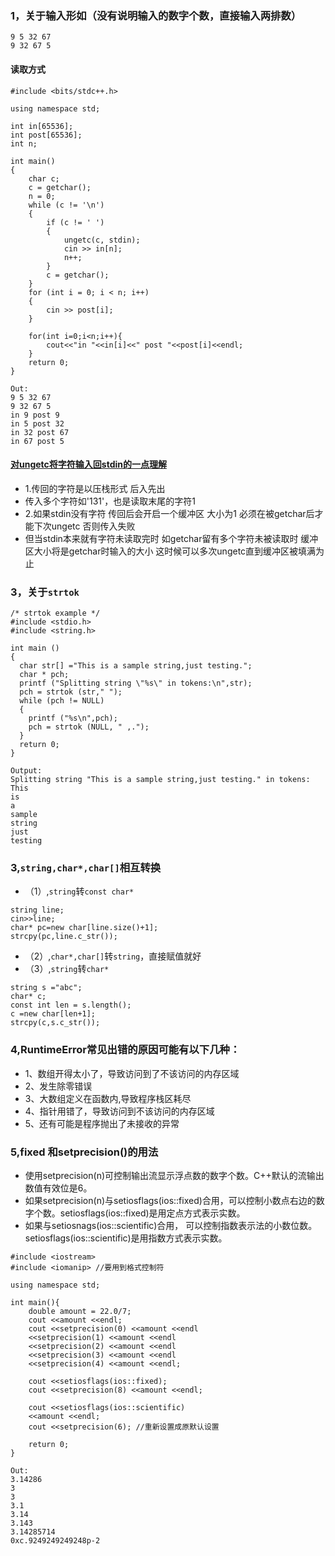 ### 1，关于输入形如（没有说明输入的数字个数，直接输入两排数）
``` 
9 5 32 67
9 32 67 5
```
#### 读取方式
```
#include <bits/stdc++.h>

using namespace std;

int in[65536];
int post[65536];
int n;

int main()
{
	char c;
	c = getchar();
	n = 0;
	while (c != '\n')
	{
		if (c != ' ')
		{
			ungetc(c, stdin);
			cin >> in[n];
			n++;
		}
		c = getchar();
	}
	for (int i = 0; i < n; i++)
	{
		cin >> post[i];
	}

	for(int i=0;i<n;i++){
        cout<<"in "<<in[i]<<" post "<<post[i]<<endl;
	}
    return 0;
}

Out:
9 5 32 67
9 32 67 5
in 9 post 9
in 5 post 32
in 32 post 67
in 67 post 5

```
#### [对ungetc将字符输入回stdin的一点理解](https://blog.csdn.net/qq_40680653/article/details/79951386)
* 1.传回的字符是以压栈形式 后入先出
* 传入多个字符如'131'，也是读取末尾的字符1
* 2.如果stdin没有字符 传回后会开启一个缓冲区 大小为1 必须在被getchar后才能下次ungetc 否则传入失败
* 但当stdin本来就有字符未读取完时 如getchar留有多个字符未被读取时 缓冲区大小将是getchar时输入的大小 这时候可以多次ungetc直到缓冲区被填满为止

### 3，关于```strtok```
```
/* strtok example */
#include <stdio.h>
#include <string.h>

int main ()
{
  char str[] ="This is a sample string,just testing.";
  char * pch;
  printf ("Splitting string \"%s\" in tokens:\n",str);
  pch = strtok (str," ");
  while (pch != NULL)
  {
    printf ("%s\n",pch);
    pch = strtok (NULL, " ,.");
  }
  return 0;
}

Output:
Splitting string "This is a sample string,just testing." in tokens:
This
is
a
sample
string
just
testing 

```

### 3,```string,char*,char[]```相互转换
* （1）,```string```转```const char*```
```
string line;
cin>>line;
char* pc=new char[line.size()+1];
strcpy(pc,line.c_str());
```
* （2）,```char*,char[]```转```string```，直接赋值就好
* （3）,```string```转```char*```
```
string s ="abc";
char* c;
const int len = s.length();
c =new char[len+1];
strcpy(c,s.c_str());
```

### 4,RuntimeError常见出错的原因可能有以下几种：
* 1、数组开得太小了，导致访问到了不该访问的内存区域
* 2、发生除零错误
* 3、大数组定义在函数内,导致程序栈区耗尽
* 4、指针用错了，导致访问到不该访问的内存区域
* 5、还有可能是程序抛出了未接收的异常


### 5,fixed 和setprecision()的用法

* 使用setprecision(n)可控制输出流显示浮点数的数字个数。C++默认的流输出数值有效位是6。
* 如果setprecision(n)与setiosflags(ios::fixed)合用，可以控制小数点右边的数字个数。setiosflags(ios::fixed)是用定点方式表示实数。
* 如果与setiosnags(ios::scientific)合用， 可以控制指数表示法的小数位数。setiosflags(ios::scientific)是用指数方式表示实数。

```
#include <iostream>
#include <iomanip> //要用到格式控制符

using namespace std;

int main(){
    double amount = 22.0/7;
    cout <<amount <<endl;
    cout <<setprecision(0) <<amount <<endl
    <<setprecision(1) <<amount <<endl
    <<setprecision(2) <<amount <<endl
    <<setprecision(3) <<amount <<endl
    <<setprecision(4) <<amount <<endl;

    cout <<setiosflags(ios::fixed);
    cout <<setprecision(8) <<amount <<endl;

    cout <<setiosflags(ios::scientific)
    <<amount <<endl;
    cout <<setprecision(6); //重新设置成原默认设置

    return 0;
}

Out:
3.14286
3
3
3.1
3.14
3.143
3.14285714
0xc.9249249249248p-2


```















